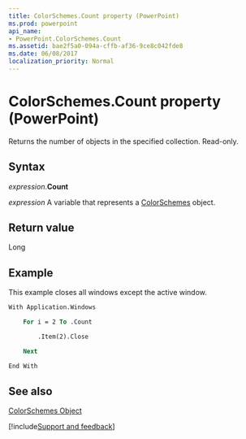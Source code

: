 ```yaml
---
title: ColorSchemes.Count property (PowerPoint)
ms.prod: powerpoint
api_name:
- PowerPoint.ColorSchemes.Count
ms.assetid: bae2f5a0-094a-cffb-af36-9ce8c042fde8
ms.date: 06/08/2017
localization_priority: Normal
---
```



# ColorSchemes.Count property (PowerPoint)

Returns the number of objects in the specified collection. Read-only.


## Syntax

_expression_.**Count**

_expression_ A variable that represents a [ColorSchemes](PowerPoint.ColorSchemes.md) object.


## Return value

Long


## Example

This example closes all windows except the active window.


```vb
With Application.Windows

    For i = 2 To .Count

        .Item(2).Close

    Next

End With
```


## See also


[ColorSchemes Object](PowerPoint.ColorSchemes.md)

[!include[Support and feedback](~/includes/feedback-boilerplate.md)]
